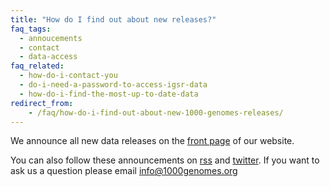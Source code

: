 ```yaml
---
title: "How do I find out about new releases?"
faq_tags:
  - annoucements
  - contact
  - data-access
faq_related:
  - how-do-i-contact-you
  - do-i-need-a-password-to-access-igsr-data
  - how-do-i-find-the-most-up-to-date-data
redirect_from:
    - /faq/how-do-i-find-out-about-new-1000-genomes-releases/
---
```


We announce all new data releases on the [front page](/) of our website.

You can also follow these announcements on [rss](/announcements/rss.xml) and [twitter](http://twitter.com/#!/1000genomes).
If you want to ask us a question please email [info@1000genomes.org](mailto:info@1000genomes.org)

